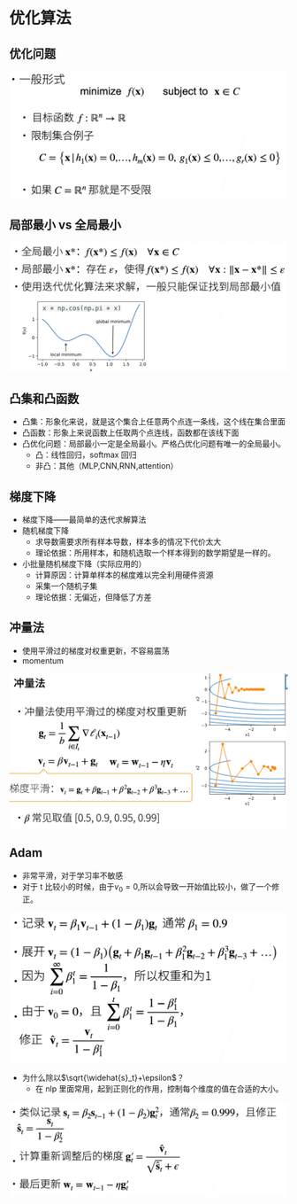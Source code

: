 # 优化算法

## 优化问题

![](../images/optim/72-01.png)

## 局部最小 vs 全局最小

![](../images/optim/72-02.png)

## 凸集和凸函数

- 凸集：形象化来说，就是这个集合上任意两个点连一条线，这个线在集合里面
- 凸函数：形象上来说函数上任取两个点连线，函数都在该线下面
- 凸优化问题：局部最小一定是全局最小。严格凸优化问题有唯一的全局最小。
  - 凸：线性回归，softmax 回归
  - 非凸：其他（MLP,CNN,RNN,attention）

## 梯度下降

- 梯度下降——最简单的迭代求解算法
- 随机梯度下降
  - 求导数需要求所有样本导数，样本多的情况下代价太大
  - 理论依据：所用样本，和随机选取一个样本得到的数学期望是一样的。
- 小批量随机梯度下降（实际应用的）
  - 计算原因：计算单样本的梯度难以完全利用硬件资源
  - 采集一个随机子集
  - 理论依据：无偏近，但降低了方差

## 冲量法

- 使用平滑过的梯度对权重更新，不容易震荡
- momentum

![](../images/optim/72-03.png)

## Adam

- 非常平滑，对于学习率不敏感
- 对于 t 比较小的时候，由于$v_0=0$,所以会导致一开始值比较小，做了一个修正。

![](../images/optim/72-04.png)

- 为什么除以$\sqrt{\widehat{s}_t}+\epsilon$？
  - 在 nlp 里面常用，起到正则化的作用，控制每个维度的值在合适的大小。

![](../images/optim/72-05.png)
